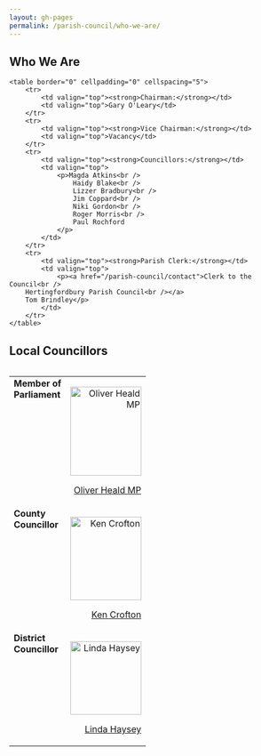 ```yaml
---
layout: gh-pages
permalink: /parish-council/who-we-are/
---
```


<div class="panelLeft">
	<h2>Who We Are</h2>

	<table border="0" cellpadding="0" cellspacing="5">
		<tr>
			<td valign="top"><strong>Chairman:</strong></td>
			<td valign="top">Gary O'Leary</td>
		</tr>
		<tr>
			<td valign="top"><strong>Vice Chairman:</strong></td>
			<td valign="top">Vacancy</td>
		</tr>
		<tr>
			<td valign="top"><strong>Councillors:</strong></td>
			<td valign="top">
				<p>Magda Atkins<br />
					Haidy Blake<br />
					Lizzer Bradbury<br />
					Jim Coppard<br />
					Niki Gordon<br />
					Roger Morris<br />
					Paul Rochford
				</p>
			</td>
		</tr>
		<tr>
			<td valign="top"><strong>Parish Clerk:</strong></td>
			<td valign="top">
				<p><a href="/parish-council/contact">Clerk to the Council<br />
		Hertingfordbury Parish Council<br /></a>
		Tom Brindley</p>
			</td>
		</tr>
	</table>
</div>

<div class="panelRight">
	<h2>Local Councillors</h2>
	<table border="0" align="right" cellpadding="0" cellspacing="5">
		<tr>
			<td valign="top"><strong>Member of <br />
			Parliament</strong></td>
			<td align="right" valign="top">
				<p><img src="../../image/Oliver_Heald.jpg" alt="Oliver Heald MP" width="128" height="160" /></p>
				<p><a href="http://www.oliverhealdmp.com/" target="_blank">Oliver Heald MP</a></p>
			</td>
		</tr>
		<tr>
			<td valign="top"><strong>County<br />
				Councillor</strong>
			</td>
			<td align="right" valign="top">
				<p><img src="https://democracy.hertfordshire.gov.uk/UserData/2/5/1/Info00000152/bigpic.jpg" alt="Ken Crofton" width="128" height="150" /></p>
				<p><a href="https://democracy.hertfordshire.gov.uk/mgUserInfo.aspx?UID=152" target="_blank">Ken Crofton</a></p>
			</td>
		</tr>
		<tr>
			<td valign="top"><strong>District<br />
				Councillor</strong>
			</td>
			<td align="right" valign="top">
				<p><img src="../../image/Linda_Haysey.jpg" alt="Linda Haysey" width="128" height="132" /></p>
				<p><a href="http://online.eastherts.gov.uk/moderngov/mgUserInfo.aspx?UID=120" target="_blank">Linda Haysey</a></p>
			</td>
		</tr>
	</table>
</div>
